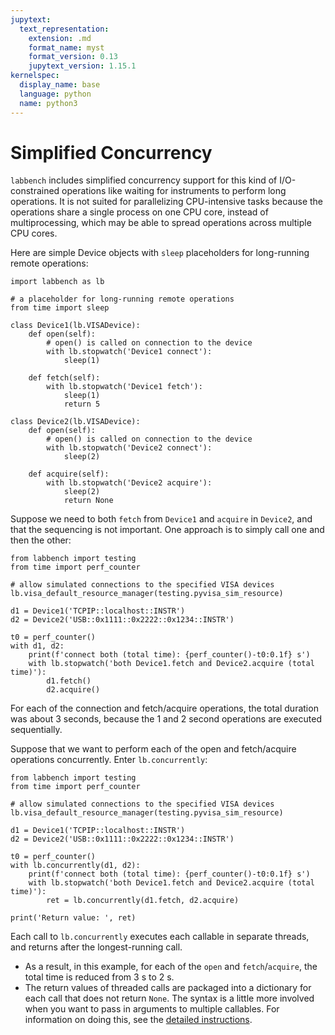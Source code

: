 ```yaml
---
jupytext:
  text_representation:
    extension: .md
    format_name: myst
    format_version: 0.13
    jupytext_version: 1.15.1
kernelspec:
  display_name: base
  language: python
  name: python3
---
```


# Simplified Concurrency
`labbench` includes simplified concurrency support for this kind of I/O-constrained operations like waiting for instruments to perform long operations. It is not suited for parallelizing CPU-intensive tasks because the operations share a single process on one CPU core, instead of multiprocessing, which may be able to spread operations across multiple CPU cores.

Here are simple Device objects with `sleep` placeholders for long-running remote operations:

```{code-cell} ipython3
import labbench as lb

# a placeholder for long-running remote operations
from time import sleep

class Device1(lb.VISADevice):
    def open(self):
        # open() is called on connection to the device
        with lb.stopwatch('Device1 connect'):
            sleep(1)
            
    def fetch(self):
        with lb.stopwatch('Device1 fetch'):
            sleep(1)
            return 5

class Device2(lb.VISADevice):
    def open(self):
        # open() is called on connection to the device
        with lb.stopwatch('Device2 connect'):
            sleep(2)
            
    def acquire(self):
        with lb.stopwatch('Device2 acquire'):
            sleep(2)
            return None
```

Suppose we need to both `fetch` from `Device1` and `acquire` in `Device2`, and that the sequencing is not important. One approach is to simply call one and then the other:

```{code-cell} ipython3
from labbench import testing
from time import perf_counter

# allow simulated connections to the specified VISA devices
lb.visa_default_resource_manager(testing.pyvisa_sim_resource)

d1 = Device1('TCPIP::localhost::INSTR')
d2 = Device2('USB::0x1111::0x2222::0x1234::INSTR')

t0 = perf_counter()
with d1, d2:
    print(f'connect both (total time): {perf_counter()-t0:0.1f} s')
    with lb.stopwatch('both Device1.fetch and Device2.acquire (total time)'):
        d1.fetch()
        d2.acquire()
```

For each of the connection and fetch/acquire operations, the total duration was about 3 seconds, because the 1 and 2 second operations are executed sequentially.

Suppose that we want to perform each of the open and fetch/acquire operations concurrently. Enter `lb.concurrently`:

```{code-cell} ipython3
from labbench import testing
from time import perf_counter

# allow simulated connections to the specified VISA devices
lb.visa_default_resource_manager(testing.pyvisa_sim_resource)

d1 = Device1('TCPIP::localhost::INSTR')
d2 = Device2('USB::0x1111::0x2222::0x1234::INSTR')

t0 = perf_counter()
with lb.concurrently(d1, d2):
    print(f'connect both (total time): {perf_counter()-t0:0.1f} s')
    with lb.stopwatch('both Device1.fetch and Device2.acquire (total time)'):
        ret = lb.concurrently(d1.fetch, d2.acquire)
        
print('Return value: ', ret)
```

Each call to `lb.concurrently` executes each callable in separate threads, and returns after the longest-running call.
* As a result, in this example, for each of the `open` and `fetch`/`acquire`, the total time is reduced from 3 s to 2 s.
* The return values of threaded calls are packaged into a dictionary for each call that does not return `None`.
The syntax is a little more involved when you want to pass in arguments to multiple callables. For information on doing this, see the [detailed instructions](../03_detailed_usage/05_concurrency).
